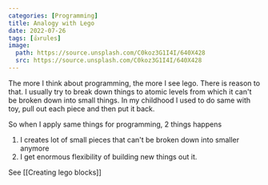```yaml
---
categories: [Programming]
title: Analogy with Lego
date: 2022-07-26
tags: [👍rules]
image:
  path: https://source.unsplash.com/C0koz3G1I4I/640X428
  src: https://source.unsplash.com/C0koz3G1I4I/640X428
---
```


The more I think about programming, the more I see lego. There is reason to that. I usually try to break down things to atomic levels from which it can't be broken down into small things.
In my childhood I used to do same with toy, pull out each piece and then put it back.

So when I apply same things for programming, 2 things happens

1. I creates lot of small pieces that can't be broken down  into smaller anymore
2. I get enormous flexibility of building new things out it.

See [[Creating lego blocks]]
